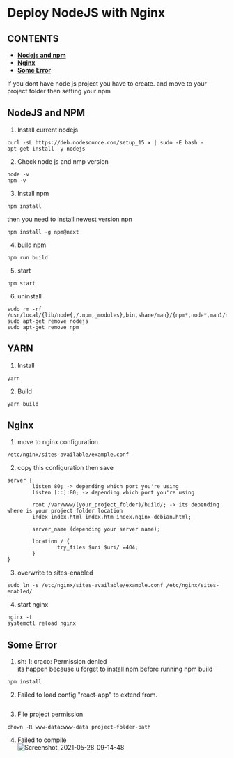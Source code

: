 # Deploy NodeJS with Nginx

## **CONTENTS**
* [**Nodejs and npm**](#nodejs-and-npm)
* [**Nginx**](#nginx)
* [**Some Error**](#some-error)

If you dont have node js project you have to create. and move to your project folder then setting your npm

## NodeJS and NPM  
1. Install current nodejs
```
curl -sL https://deb.nodesource.com/setup_15.x | sudo -E bash -
apt-get install -y nodejs
```
2. Check node js and nmp version
```
node -v
npm -v
```
3. Install npm
```
npm install
```
then you need to install newest version npn
```
npm install -g npm@next
```
4. build npm
```
npm run build
```
5. start
```
npm start
```
6. uninstall
```
sudo rm -rf /usr/local/{lib/node{,/.npm,_modules},bin,share/man}/{npm*,node*,man1/node*}
sudo apt-get remove nodejs
sudo apt-get remove npm
```

## YARN  
1. Install
```
yarn
```
2. Build
```
yarn build
```

## Nginx  
1. move to nginx configuration
```
/etc/nginx/sites-available/example.conf
```
2. copy this configuration then save
```
server {
        listen 80; -> depending which port you're using
        listen [::]:80; -> depending which port you're using

        root /var/www/(your_project_folder)/build/; -> its depending where is your project folder location
        index index.html index.htm index.nginx-debian.html;

        server_name (depending your server name);
        
        location / {
                try_files $uri $uri/ =404;
        }
}
```
3. overwrite to sites-enabled
```
sudo ln -s /etc/nginx/sites-available/example.conf /etc/nginx/sites-enabled/
```
4. start nginx
```
nginx -t
systemctl reload nginx
```
  
## Some Error  
1. sh: 1: craco: Permission denied  
its happen because u forget to install npm before running npm build
```
npm install
```
2. Failed to load config "react-app" to extend from.
```

```
3. File project permission
```
chown -R www-data:www-data project-folder-path
```
4. Failed to compile  
![Screenshot_2021-05-28_09-14-48](https://user-images.githubusercontent.com/55046884/119919675-22cfad00-bf95-11eb-93f9-6386154a5fa4.png)

